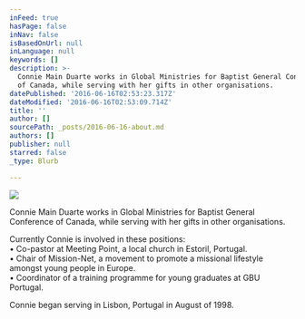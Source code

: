 ```yaml
---
inFeed: true
hasPage: false
inNav: false
isBasedOnUrl: null
inLanguage: null
keywords: []
description: >-
  Connie Main Duarte works in Global Ministries for Baptist General Conference
  of Canada, while serving with her gifts in other organisations.
datePublished: '2016-06-16T02:53:23.317Z'
dateModified: '2016-06-16T02:53:09.714Z'
title: ''
author: []
sourcePath: _posts/2016-06-16-about.md
authors: []
publisher: null
starred: false
_type: Blurb

---
```

![](https://the-grid-user-content.s3-us-west-2.amazonaws.com/92f63c72-2ae6-4771-98f3-6c951d1a38cd.jpg)

Connie Main Duarte works in Global Ministries for Baptist General Conference of Canada, while serving with her gifts in other organisations.

Currently Connie is involved in these positions:  
• Co-pastor at Meeting Point, a local church in Estoril, Portugal.  
• Chair of Mission-Net, a movement to promote a missional lifestyle amongst young people in Europe.  
• Coordinator of a training programme for young graduates at GBU Portugal.

Connie began serving in Lisbon, Portugal in August of 1998\.